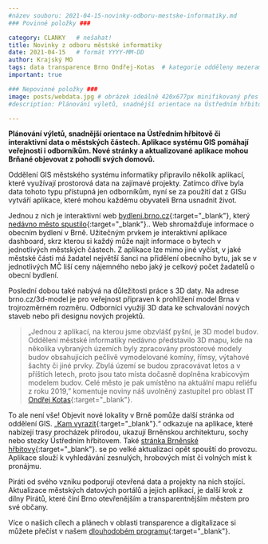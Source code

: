 ```yaml
---
#název souboru: 2021-04-15-novinky-odboru-mestske-informatiky.md
### Povinné položky ###

category: CLANKY   # nešahat!
title: Novinky z odboru městské informatiky
date: 2021-04-15   # formát YYYY-MM-DD
author: Krajský MO
tags: data transparence Brno Ondřej-Kotas  # kategorie odděleny mezerami, např. volby zemědělství životní-prostředí piráti (viz https://jihomoravsky.pirati.cz/tags/)
important: true

### Nepovinné položky ###
image: posts/webdata.jpg # obrázek ideálně 420x677px minifikovaný přes https://tinypng.com/
#description: Plánování výletů, snadnější orientace na Ústředním hřbitově či interaktivní data o městských částech. Aplikace systému GIS pomáhají veřejnosti i odborníkům. Nové stránky a aktualizované aplikace mohou Brňané objevovat z pohodlí svých domovů.

---
```

**Plánování výletů, snadnější orientace na Ústředním hřbitově či interaktivní data o městských částech. Aplikace systému GIS pomáhají veřejnosti i odborníkům. Nové stránky a aktualizované aplikace mohou Brňané objevovat z pohodlí svých domovů.**

Oddělení GIS městského systému informatiky připravilo několik aplikací, které využívají prostorová data na zajímavé projekty. Zatímco dříve byla data tohoto typu přístupná jen odborníkům, nyní se za použití dat z GISu vytváří aplikace, které mohou každému obyvateli Brna usnadnit život.

Jednou z nich je interaktivní web [bydleni.brno.cz](https://bydleni.brno.cz){:target="_blank"}, který [nedávno město spustilo](https://jihomoravsky.pirati.cz/aktuality/brnenske-mestske-byty-prehledne.html){:target="_blank"}.. Web shromažďuje informace o obecním bydlení v Brně. Užitečným prvkem je interaktivní aplikace dashboard, skrz kterou si každý může najít informace o bytech v jednotlivých městských částech.  Z aplikace lze mimo jiné vyčíst, v jaké městské části má žadatel největší šanci na přidělení obecního bytu, jak se v jednotlivých MČ liší ceny nájemného nebo jaký je celkový počet žadatelů o obecní bydlení.

Poslední dobou také nabývá na důležitosti práce s 3D daty. Na adrese brno.cz/3d-model je pro veřejnost připraven k prohlížení model Brna v trojrozměrném rozměru. Odborníci využijí 3D data ke schvalování nových staveb nebo při designu nových projektů.

> „Jednou z aplikací, na kterou jsme obzvlášť pyšní, je 3D model budov.  Oddělení městské informatiky nedávno představilo 3D mapu, kde na několika vybraných územích byly zpracovány prostorové modely budov obsahujících pečlivě vymodelované komíny, římsy, výtahové šachty či jiné prvky. Zbylá území se budou zpracovávat letos a v příštích letech, proto jsou tato místa dočasně doplněna krabicovým modelem budov. Celé město je pak umístěno na aktuální mapu reliéfu z roku 2019,” komentuje noviny náš uvolněný zastupitel pro oblast IT [Ondřej Kotas](https://jihomoravsky.pirati.cz/lide/ondrej-kotas/){:target="_blank"}.
>

To ale není vše! Objevit nové lokality v Brně pomůže další stránka od oddělení GIS. „[Kam vyrazit](https://experience.arcgis.com/experience/1b57a6526bfe4665ae24bdc3e147a33f/){:target="_blank"}.“ odkazuje na aplikace, které nabízejí trasy procházek přírodou, ukazují Brněnskou architekturu, sochy nebo stezky Ústředním hřbitovem. Také [stránka Brněnské hřbitovy](http://www.hrbitovybrno.cz){:target="_blank"}. se po velké aktualizaci opět spouští do provozu.  Aplikace slouží k vyhledávání zesnulých, hrobových míst či volných míst k pronájmu.

Piráti od svého vzniku podporují otevřená data a projekty na nich stojící. Aktualizace městských datových portálů a jejich aplikací, je další krok z dílny Pirátů, které činí Brno otevřenějším a transparentnějším městem pro své občany.  

Více o našich cílech a plánech v oblasti transparence a digitalizace si můžete přečíst v našem [dlouhodobém programu](https://www.pirati.cz/program/strana.html){:target="_blank"}.


